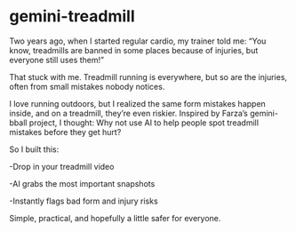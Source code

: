 # gemini-treadmill

Two years ago, when I started regular cardio, my trainer told me:
“You know, treadmills are banned in some places because of injuries, but everyone still uses them!”

That stuck with me. Treadmill running is everywhere, but so are the injuries, often from small mistakes nobody notices.

I love running outdoors, but I realized the same form mistakes happen inside, and on a treadmill, they’re even riskier.
Inspired by Farza’s gemini-bball project, I thought:
Why not use AI to help people spot treadmill mistakes before they get hurt?

So I built this:

-Drop in your treadmill video

-AI grabs the most important snapshots

-Instantly flags bad form and injury risks

Simple, practical, and hopefully a little safer for everyone.